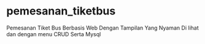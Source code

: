 # pemesanan_tiketbus
Pemesanan Tiket Bus Berbasis Web Dengan Tampilan Yang Nyaman Di lihat dan dengan menu CRUD Serta Mysql
